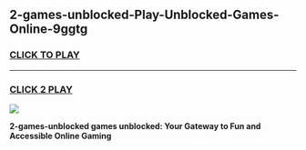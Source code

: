 
## 2-games-unblocked-Play-Unblocked-Games-Online-9ggtg
<h3>
<a href="https://premium76.site?title=2-games-unblocked&ref=25A">CLICK TO PLAY</a></h3>
<hr>

<h3>
<a href="https://premium76.site?title=2-games-unblocked&ref=25A">CLICK 2 PLAY</a>
  
</h3>

<a href="https://premium76.site?title=2-games-unblocked&ref=25A"><img src="https://clearcache.store/games.png"></a>


**2-games-unblocked games unblocked: Your Gateway to Fun and Accessible Online Gaming**
